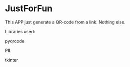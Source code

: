 # JustForFun
This APP just generate a QR-code from a link. Nothing else.

Libraries used:

pyqrcode

PIL

tkinter

